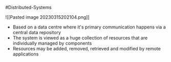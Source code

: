 #Distributed-Systems 

![[Pasted image 20230315202104.png]]
- Based on a data centre where it's primary communication happens via a central data repository
- The system is viewed as a huge collection of resources that are individually managed by components
- Resources may be added, removed, retrieved and modified by remote applications